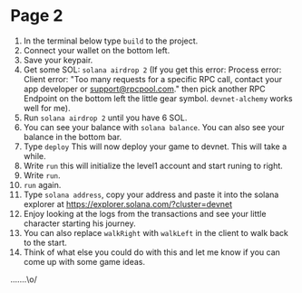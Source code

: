 # Page 2

1) In the terminal below type `build` to the project.
2) Connect your wallet on the bottom left.
3) Save your keypair.
4) Get some SOL: `solana airdrop 2` (If you get this error: 
Process error: Client error: "Too many requests for a specific RPC call, contact your app developer or support@rpcpool.com."
then pick another RPC Endpoint on the bottom left the little gear symbol. `devnet-alchemy` works well for me).
5) Run `solana airdrop 2` until you have 6 SOL.
6) You can see your balance with `solana balance`. You can also see your balance in the bottom bar.
7) Type `deploy` This will now deploy your game to devnet. This will take a while.
8) Write `run` this will initialize the level1 account and start runing to right.
8) Write `run`.
8) `run` again.
9) Type `solana address`, copy your address and paste it into the solana explorer at https://explorer.solana.com/?cluster=devnet
10) Enjoy looking at the logs from the transactions and see your little character starting his journey.
11) You can also replace `walkRight` with `walkLeft` in the client to walk back to the start.
12) Think of what else you could do with this and let me know if you can come up with some game ideas. 

.......\o/
